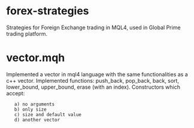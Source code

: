# forex-strategies
Strategies for Foreign Exchange trading in MQL4, used in Global Prime trading platform.

# vector.mqh
Implemented a vector in mql4 language with the same functionalities as a c++ vector.
Implemented functions:
push_back, pop_back, back, sort, lower_bound, upper_bound, erase (with an index).
Constructors which accept:

       a) no arguments
       b) only size
       c) size and default value
       d) another vector
